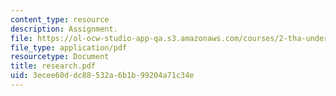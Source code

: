 ```yaml
---
content_type: resource
description: Assignment.
file: https://ol-ocw-studio-app-qa.s3.amazonaws.com/courses/2-tha-undergraduate-thesis-for-course-2-a-january-iap-2007/3ecee60ddc88532a6b1b99204a71c34e_research.pdf
file_type: application/pdf
resourcetype: Document
title: research.pdf
uid: 3ecee60d-dc88-532a-6b1b-99204a71c34e
---
```

